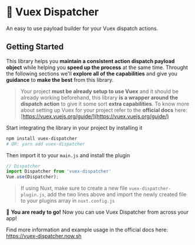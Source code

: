# 🌈 Vuex Dispatcher

An easy to use payload builder for your Vuex dispatch actions.

## Getting Started

This library helps you **maintain a consistent action dispatch payload object** while helping you **speed up the process** at the same time. Throught the following sections we'll **explore all of the capabilities** and give you **guidance** to **make the best** from this library.


> Your project **must be already setup to use Vuex** and it should be already working beforehand, this library **is a wrapper around the dispatch action** to give it some sort **extra capabilities**. To know more about setting up Vuex for your project refer to the **official docs** here: [https://vuex.vuejs.org/guide/](https://vuex.vuejs.org/guide/)

Start integrating the library in your project by installing it

```bash
npm install vuex-dispatcher
# OR: yarn add vuex-dispatcher 
```

Then import it to your `main.js` and install the plugin

```js
// Dispatcher
import Dispatcher from 'vuex-dispatcher'
Vue.use(Dispatcher);
```

> If using Nuxt, make sure to create a new file `vuex-dispatcher-plugin.js`, add the two lines above and import the newly created file to your plugins array in `nuxt.config.js`

🌈 **You are ready to go!** Now you can use Vuex Dispatcher from across your app!

Find more information and example usage in the official docs here: https://vuex-dispatcher.now.sh